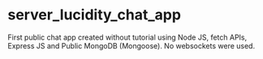 # server_lucidity_chat_app
First public chat app created without tutorial using Node JS, fetch APIs, Express JS and Public MongoDB (Mongoose). No websockets were used.
